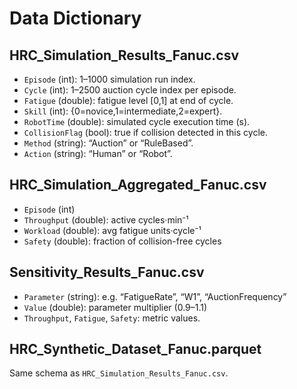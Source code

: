 # Data Dictionary

## HRC_Simulation_Results_Fanuc.csv
- `Episode` (int): 1–1000 simulation run index.
- `Cycle` (int): 1–2500 auction cycle index per episode.
- `Fatigue` (double): fatigue level [0,1] at end of cycle.
- `Skill` (int): {0=novice,1=intermediate,2=expert}.
- `RobotTime` (double): simulated cycle execution time (s).
- `CollisionFlag` (bool): true if collision detected in this cycle.
- `Method` (string): “Auction” or “RuleBased”.
- `Action` (string): “Human” or “Robot”.

## HRC_Simulation_Aggregated_Fanuc.csv
- `Episode` (int)
- `Throughput` (double): active cycles·min⁻¹
- `Workload` (double): avg fatigue units·cycle⁻¹
- `Safety` (double): fraction of collision-free cycles

## Sensitivity_Results_Fanuc.csv
- `Parameter` (string): e.g. “FatigueRate”, “W1”, “AuctionFrequency”
- `Value` (double): parameter multiplier (0.9–1.1)
- `Throughput`, `Fatigue`, `Safety`: metric values.

## HRC_Synthetic_Dataset_Fanuc.parquet
Same schema as `HRC_Simulation_Results_Fanuc.csv`.

